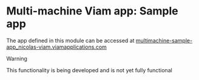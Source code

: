 # Multi-machine Viam app: Sample app

The app defined in this module can be accessed at [multimachine-sample-app_nicolas-viam.viamapplications.com](https://multimachine-sample-app_nicolas-viam.viamapplications.com)

>[!WARNING]
> This functionality is being developed and is not yet fully functional